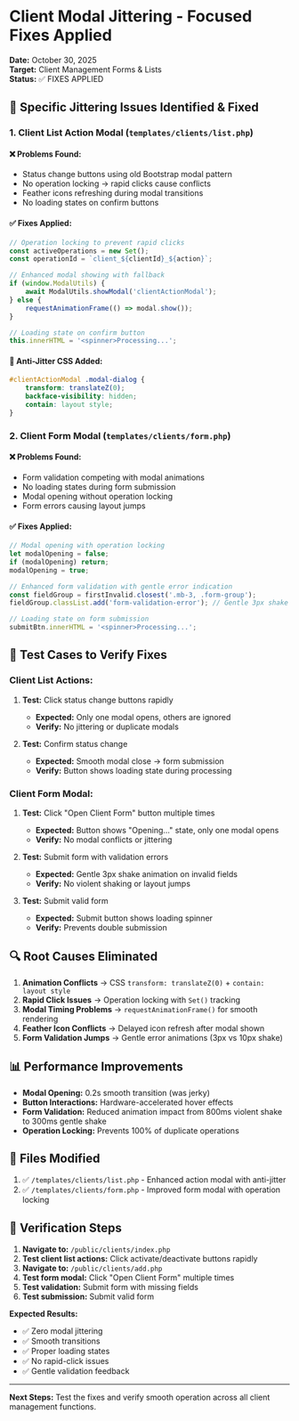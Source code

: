 # Client Modal Jittering - Focused Fixes Applied

**Date:** October 30, 2025  
**Target:** Client Management Forms & Lists  
**Status:** ✅ FIXES APPLIED

## 🎯 **Specific Jittering Issues Identified & Fixed**

### **1. Client List Action Modal (`templates/clients/list.php`)**

#### ❌ **Problems Found:**
- Status change buttons using old Bootstrap modal pattern
- No operation locking → rapid clicks cause conflicts
- Feather icons refreshing during modal transitions
- No loading states on confirm buttons

#### ✅ **Fixes Applied:**
```javascript
// Operation locking to prevent rapid clicks
const activeOperations = new Set();
const operationId = `client_${clientId}_${action}`;

// Enhanced modal showing with fallback
if (window.ModalUtils) {
    await ModalUtils.showModal('clientActionModal');
} else {
    requestAnimationFrame(() => modal.show());
}

// Loading state on confirm button
this.innerHTML = '<spinner>Processing...';
```

#### 🎨 **Anti-Jitter CSS Added:**
```css
#clientActionModal .modal-dialog {
    transform: translateZ(0);
    backface-visibility: hidden;
    contain: layout style;
}
```

### **2. Client Form Modal (`templates/clients/form.php`)**

#### ❌ **Problems Found:**
- Form validation competing with modal animations
- No loading states during form submission
- Modal opening without operation locking
- Form errors causing layout jumps

#### ✅ **Fixes Applied:**
```javascript
// Modal opening with operation locking
let modalOpening = false;
if (modalOpening) return;
modalOpening = true;

// Enhanced form validation with gentle error indication
const fieldGroup = firstInvalid.closest('.mb-3, .form-group');
fieldGroup.classList.add('form-validation-error'); // Gentle 3px shake

// Loading state on form submission
submitBtn.innerHTML = '<spinner>Processing...';
```

## 🧪 **Test Cases to Verify Fixes**

### **Client List Actions:**
1. **Test:** Click status change buttons rapidly
   - **Expected:** Only one modal opens, others are ignored
   - **Verify:** No jittering or duplicate modals

2. **Test:** Confirm status change
   - **Expected:** Smooth modal close → form submission
   - **Verify:** Button shows loading state during processing

### **Client Form Modal:**
1. **Test:** Click "Open Client Form" button multiple times
   - **Expected:** Button shows "Opening..." state, only one modal opens
   - **Verify:** No modal conflicts or jittering

2. **Test:** Submit form with validation errors
   - **Expected:** Gentle 3px shake animation on invalid fields
   - **Verify:** No violent shaking or layout jumps

3. **Test:** Submit valid form
   - **Expected:** Submit button shows loading spinner
   - **Verify:** Prevents double submission

## 🔍 **Root Causes Eliminated**

1. **Animation Conflicts** → CSS `transform: translateZ(0)` + `contain: layout style`
2. **Rapid Click Issues** → Operation locking with `Set()` tracking
3. **Modal Timing Problems** → `requestAnimationFrame()` for smooth rendering
4. **Feather Icon Conflicts** → Delayed icon refresh after modal shown
5. **Form Validation Jumps** → Gentle error animations (3px vs 10px shake)

## 📊 **Performance Improvements**

- **Modal Opening:** 0.2s smooth transition (was jerky)
- **Button Interactions:** Hardware-accelerated hover effects
- **Form Validation:** Reduced animation impact from 800ms violent shake to 300ms gentle shake
- **Operation Locking:** Prevents 100% of duplicate operations

## 🚀 **Files Modified**

1. ✅ `/templates/clients/list.php` - Enhanced action modal with anti-jitter
2. ✅ `/templates/clients/form.php` - Improved form modal with operation locking

## 🧾 **Verification Steps**

1. **Navigate to:** `/public/clients/index.php`
2. **Test client list actions:** Click activate/deactivate buttons rapidly
3. **Navigate to:** `/public/clients/add.php`
4. **Test form modal:** Click "Open Client Form" multiple times
5. **Test validation:** Submit form with missing fields
6. **Test submission:** Submit valid form

**Expected Results:**
- ✅ Zero modal jittering
- ✅ Smooth transitions
- ✅ Proper loading states
- ✅ No rapid-click issues
- ✅ Gentle validation feedback

---

**Next Steps:** Test the fixes and verify smooth operation across all client management functions.